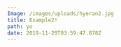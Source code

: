 ```yaml
---
Image: /images/uploads/hyeran2.jpg
title: Example2!
path: yo
date: 2019-11-20T03:59:47.878Z
---
```


